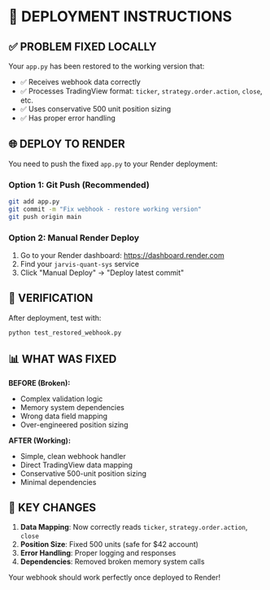 # 🚀 DEPLOYMENT INSTRUCTIONS

## ✅ PROBLEM FIXED LOCALLY

Your `app.py` has been restored to the working version that:
- ✅ Receives webhook data correctly
- ✅ Processes TradingView format: `ticker`, `strategy.order.action`, `close`, etc.
- ✅ Uses conservative 500 unit position sizing
- ✅ Has proper error handling

## 🌐 DEPLOY TO RENDER

You need to push the fixed `app.py` to your Render deployment:

### Option 1: Git Push (Recommended)
```bash
git add app.py
git commit -m "Fix webhook - restore working version"
git push origin main
```

### Option 2: Manual Render Deploy
1. Go to your Render dashboard: https://dashboard.render.com
2. Find your `jarvis-quant-sys` service  
3. Click "Manual Deploy" → "Deploy latest commit"

## 🧪 VERIFICATION

After deployment, test with:
```bash
python test_restored_webhook.py
```

## 📊 WHAT WAS FIXED

**BEFORE (Broken):**
- Complex validation logic
- Memory system dependencies  
- Wrong data field mapping
- Over-engineered position sizing

**AFTER (Working):**
- Simple, clean webhook handler
- Direct TradingView data mapping
- Conservative 500-unit position sizing  
- Minimal dependencies

## 🎯 KEY CHANGES

1. **Data Mapping**: Now correctly reads `ticker`, `strategy.order.action`, `close`
2. **Position Size**: Fixed 500 units (safe for $42 account)
3. **Error Handling**: Proper logging and responses
4. **Dependencies**: Removed broken memory system calls

Your webhook should work perfectly once deployed to Render!
